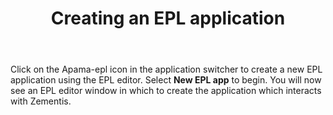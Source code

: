 ﻿---
weight: 20
title: Creating an EPL application
layout: redirect
---

Click on the Apama-epl icon in the application switcher to create a new EPL application using the EPL editor. Select **New EPL app** to begin. You will now see an EPL editor window in which to create the application which interacts with Zementis.